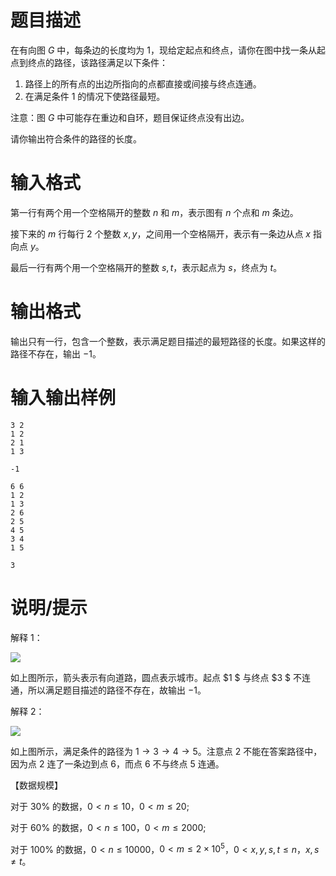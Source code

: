 # 题目描述

在有向图 $G$ 中，每条边的长度均为 $1$，现给定起点和终点，请你在图中找一条从起点到终点的路径，该路径满足以下条件：

1. 路径上的所有点的出边所指向的点都直接或间接与终点连通。
2. 在满足条件 1 的情况下使路径最短。

注意：图 $G$ 中可能存在重边和自环，题目保证终点没有出边。

请你输出符合条件的路径的长度。

# 输入格式

第一行有两个用一个空格隔开的整数 $n$ 和 $m$，表示图有 $n$ 个点和 $m$ 条边。

接下来的 $m$ 行每行 $2$ 个整数 $x,y$，之间用一个空格隔开，表示有一条边从点 $x$ 指向点 $y$。

最后一行有两个用一个空格隔开的整数 $s,t$，表示起点为 $s$，终点为 $t$。

# 输出格式

输出只有一行，包含一个整数，表示满足题目描述的最短路径的长度。如果这样的路径不存在，输出 $-1$。

# 输入输出样例

```input1
3 2
1 2
2 1
1 3
```

```output1
-1
```

```input2
6 6
1 2
1 3
2 6
2 5
4 5
3 4
1 5
```

```output2
3
```

# 说明/提示

解释 1：

![](file://road1.png)

如上图所示，箭头表示有向道路，圆点表示城市。起点 $1 $ 与终点 $3 $ 不连通，所以满足题目描述的路径不存在，故输出 $-1$。

解释 2：

![](file://road2.png)

如上图所示，满足条件的路径为 $1 \rightarrow 3 \rightarrow 4 \rightarrow 5$。注意点 $2$ 不能在答案路径中，因为点 $2$ 连了一条边到点 $6$，而点 $6$ 不与终点 $5$ 连通。

【数据规模】

对于 $30 \%$ 的数据，$0 < n \leq 10$，$0 < m \leq 20$;

对于 $60 \%$ 的数据，$0 < n \leq 100$，$0 < m \leq 2000$;

对于 $100 \%$ 的数据，$0 < n \leq 10000$，$0 < m \leq 2 \times {10}^5$，$0 < x,y,s,t \leq n$，$x,s \neq t$。
